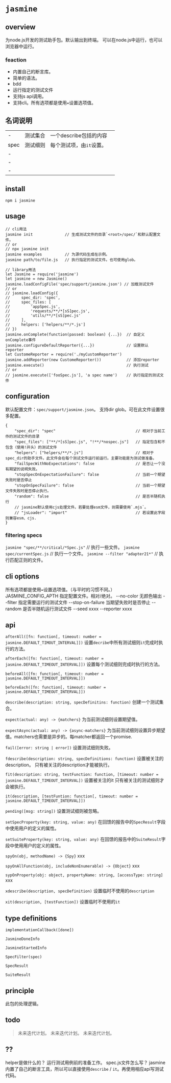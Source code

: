 # `jasmine`

## overview
为node.js开发的测试助手包。默认输出到终端。
可以在node.js中运行，也可以浏览器中运行。

### feaction
- 内置自己的断言库。
- 简单的语法。
- bdd
- 运行指定的测试文件
- 支持js api调用。
- 支持cli。所有选项都是使用`=`设置选项值。

## 名词说明
|||||
|-|-|-|-|
|-|测试集合|一个describe包括的内容||
|spec|测试细则|每个测试项，由`it`设置。||
|-||||
|-||||
|-||||
## install
`npm i jasmine`

## usage
```
// cli用法
jasmine init              // 生成测试文件的目录`<root>/spec/`和默认配置文件。
// or
// npx jasmine init
jasmine examples          // 为源代码生成在示例。
jasmine path/to/file.js   // 执行指定的测试文件。也可使用glob。

// library用法
let Jasmine = require('jasmine')
let jasmine = new Jasmine()
jasmine.loadConfigFile('spec/support/jasmine.json') // 加载测试文件
// or
// jasmine.loadConfig({
//     spec_dir: 'spec',
//     spec_files: [
//         'appSpec.js',
//         'requests/**/*[sS]pec.js',
//         'utils/**/*[sS]pec.js'
//     ],
//     helpers: ['helpers/**/*.js']
// })
jasmine.onComplete(function(passed: boolean) {...})  // 自定义onComplete事件
jasmine.configureDefaultReporter({...})              // 设置默认reporter
let CustomeReporter = require('./myCustomReporter')
jasmine.addReporter(new CustomeReporter())           // 添加reporter
jasmine.execute()                                    // 执行测试
// or
// jasmine.execute(['fooSpec.js'], 'a spec name')    // 执行指定的测试文件
```

## configuration
默认配置文件：`spec/support/jasmine.json`。
支持dir glob。可在此文件设置很多配置。
```
{
    "spec_dir": "spec"                                   // 相对于当前工作的测试文件的目录
    "spec_files": ["**/*[sS]pec.js", "!**/*nospec.js"]   // 指定包含和不包含（使用!开头）的测试文件
    "helpers": ["helpers/**/*.js"]                       // 相对于spec_dir的助手文件。此文件会在每个测试文件运行前运行。主要功能是为测试做准备。
    "failSpecWithNoExpectations": false                  // 是否让一个没有期望的说明失败。
    "stopSpecOnExpectationFailure": false                // 当前一个期望失败时是否停止
    "stopOnSpecFailure": false                           // 当前一个期望文件失败时是否停止执行。
    "random": false                                      // 是否半随机执行
    // jasmine默认使用cjs处理文件。若要处理esm文件，则需要使用`.mjs`。
    // "jsLoader": "import"                              // 若设置此字段则兼容esm、cjs.
}
```

### filtering specs
`jasmine "spec/**/critical/*Spec.js"`   // 执行一些文件。
`jasmine spec/currentSpec.js`           // 执行一个文件。
`jasmine --filter "adapter21*"`          // 执行匹配正则的文件。

## cli options
所有选项都是使用`=`设置选项值。（与平时的习惯不同。）
JASMINE_CONFIG_APTH  指定配置文件。相对/绝对。
--no-color           无颜色输出
--filter             指定需要运行的测试文件
--stop-on-failure    当期望失败时是否停止
--random             是否半随机运行测试文件
--seed               xxxx
--reporter           xxxx

## api

`afterAll([fn: function[, timeout: number = jasmine.DEFAULT_TIMOUT_INTERVAL]])`
设置`decribe`中所有测试细则`it`完成时执行的方法。

`afterEach([fn: function[, timeout: number = jasmine.DEFAULT_TIMEOUT_INTERVAL]])`
设置每个测试细则完成时执行的方法。

`beforeAll([fn: function[, timeout: number = jasmine.DEFAULT_TIMEOUT_INTERVAL]])`

`beforeEach([fn: function[, timeout: number = jasmine.DEFAULT_TIMEOUT_INTERVAL]])`

`describe(description: string, specDefinitins: function)`
创建一个测试集合。

`expect(actual: any) -> {matchers}`
为当前测试细则设置期望值。

`expectAsync(actual: any) -> {async-matchers}`
为当前测试细则设置异步期望值。matchers也需要是异步的。每matcher都返回一个promise.

`fail([error: string | error])`
设置测试细则失败。

`fdescribe(description: string, specDefinitions: function)`
设置被关注的description。
只有被关注的description才能被执行。

`fit(description: string, testFunction: function, [timeout: number = jasmine.DEFAULT_TIMEOUT_INTERVAL])`
设置被关注的it
只有被关注的测试细则才会被执行。

`it(description, [testFuntion: function[, timeout: number = jasmine.DEFAULT_TIMEOUT_INTERVAL]])`

`pending([msg: string])`
设置测试细则被忽略。

`setSpecProperty(key: string, value: any)`
在回馈的报告中的`SpecResult`字段中使用用户的定义的属性。

`setSuiteProperty(key: string, value: any)`
在回馈的报告中的`SuiteResult`字段中使用用户的定义的属性。

`spyOn(obj, methodName) -> {Spy}`
xxx

`spyOnAllFunction(obj, includeNonEnumerable) -> {Object}`
xxx

`sypOnProperty(obj: object, propertyName: string, [accessType: string]`
xxx

`xdescribe(description, specDefinition)`
设置临时不使用的`description`

`xit(description, [testFunction])`
设置临时不使用的`it`

## type definitions

`implementationCallback([done])`

`JasmineDoneInfo`

`JasmineStartedInfo`

`SpecFilter(spec)`

`SpecResult`

`SuiteResult`

## principle
此包的处理逻辑。

## todo
> 未来迭代计划。
> 未来迭代计划。
> 未来迭代计划。

## ??
helper是做什么的？   运行测试用例前的准备工作。
spec.js文件怎么写？  jasmine内置了自己的断言工具，所以可以直接使用`describe` / `it`。再使用相应api写测试代码。
